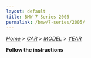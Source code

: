 ```yaml
---
layout: default
title: BMW 7 Series 2005
permalink: /bmw/7-series/2005/
---
```

[*Home*](/) > [*CAR*](/car/) > [*MODEL*](/car/model/) > [*YEAR*](/car/model/year/)

**Follow the instructions**